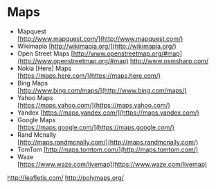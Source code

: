 # Maps

*	Mapquest	
	[http://www.mapquest.com/](http://www.mapquest.com/)
*	Wikimapia
	[http://wikimapia.org/](http://wikimapia.org/)
*	Open Street Maps
	[http://www.openstreetmap.org/#map](http://www.openstreetmap.org/#map)
	http://www.osmsharp.com/
*	Nokia [Here] Maps		
	[https://maps.here.com/](https://maps.here.com/)
*	Bing Maps 	
	[http://www.bing.com/maps/](http://www.bing.com/maps/)
*	Yahoo Maps		
	[https://maps.yahoo.com/](https://maps.yahoo.com/)
*	Yandex
	[https://maps.yandex.com/](https://maps.yandex.com/)
*	Google Maps		
	[https://maps.google.com/](https://maps.google.com/)
*	Rand Mcnally		
	[http://maps.randmcnally.com/](http://maps.randmcnally.com/)
*	TomTom
	[http://maps.tomtom.com/](http://maps.tomtom.com/)
*	Waze	
	[https://www.waze.com/livemap](https://www.waze.com/livemap)
	
	
http://leafletjs.com/
http://polymaps.org/	